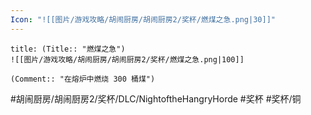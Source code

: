 ```yaml
---
Icon: "![[图片/游戏攻略/胡闹厨房/胡闹厨房2/奖杯/燃煤之急.png|30]]"
---
```

```ad-common-bronze-trophy
title: (Title:: "燃煤之急")
![[图片/游戏攻略/胡闹厨房/胡闹厨房2/奖杯/燃煤之急.png|100]]

(Comment:: "在熔炉中燃烧 300 桶煤")
```

#胡闹厨房/胡闹厨房2/奖杯/DLC/NightoftheHangryHorde #奖杯 #奖杯/铜
